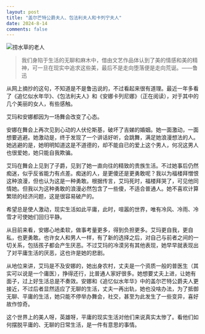 ```yaml
---
layout: post
title: "盖尔芒特公爵夫人、包法利夫人和卡列宁夫人"
date: 2024-8-14
comments: false
---
```


![捞水草的老人](https://jekyll-1251110281.file.myqcloud.com/images%5C20240814183558_554778e393a06622fba56810bef4737e.png)


> 我们身陷于生活的无聊和麻木中，借由文艺作品体认到了美的情感和美的精神，可一旦在现实中追求这些美，最后不是走向堕落便是走向荒诞。——鲁迅


从网上摘抄的这句，不知道是不是鲁迅说的，不过看起来很有道理。最近一年多看了《追忆似水年华》、《包法利夫人》和《安娜卡列尼娜》（正在阅读），对于其中的几个美丽的女人，有些感触。


艾玛和安娜都因为一场舞会改变了心态。


安娜在舞会上再次见到心动的人伏伦斯基，破坏了吉娣的婚姻。她一面激动，一面想要逃避。她激动是，终于发现了一个讲话好听，会跳舞，满足她浪漫想法的人。她逃避的是，她明明知道这是不道德的，却不能自已的爱上这个男人，何况这男人也很爱她，她只能自我欺骗。


艾玛在舞会上见到了子爵，见到了她一直向往的精致的贵族生活。不过她事后仍然痴迷，似乎反省能力有点差。痴迷的人，是更傻还是更勇敢呢？我以为福楼拜憎恨这种浪漫，但也认为这是一种勇敢。根据传言，艾玛死时，福楼拜哭了，可见他同情她。但我以为这种勇敢的浪漫必然包含了一些傻，不适合普通人。她不喜欢计算繁琐的经济问题，这是很容易破产的。


希望总是使人激动，现实生活如此平庸，此时，喧嚣的世界，唯有冷风、冷雨、冷雪才可使她们回归平静。


从目前来看，安娜心地柔软，做事考量更多，得到负担更多。艾玛更自我，更自私，也更勇敢。也许女人和男人一样，有了新的选择之后，对自己与前者之间的一切关系，包括孩子都会产生厌恶。不过艾玛的冷漠另有其他表现，她早早就表现出了对平庸生活的厌恶，这也许是她的悲剧。


从地位来讲，艾玛是不及安娜的，她出身农村，丈夫是一个资质一般的普医生（其实可以说是一个庸医），挣得还行，比普通人家好很多。她想要丈夫上进，让她有面子，过上好生活总是不奏效。安娜和《追忆似水年华》中的盖尔芒特公爵夫人更接近，不过后者显然适应了无聊的生活，丈夫一再出轨，她也没啥办法，为了抵御无聊、平庸的生活，她只能不停举办舞会，社交，甚至为此发生了一些变异，喜好故作惊奇。


这个世界上的美人呀，英雄呀，平庸的现实生活对他们来说真实太惨了。看他们如何摆脱平庸的、无聊的日常生活，是一件有意思的事情。